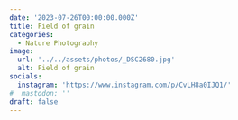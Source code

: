 ```yaml
---
date: '2023-07-26T00:00:00.000Z'
title: Field of grain
categories:
  - Nature Photography
image:
  url: '../../assets/photos/_DSC2680.jpg'
  alt: Field of grain
socials:
  instagram: 'https://www.instagram.com/p/CvLH8a0IJQ1/'
#  mastodon: ''
draft: false
---
```



